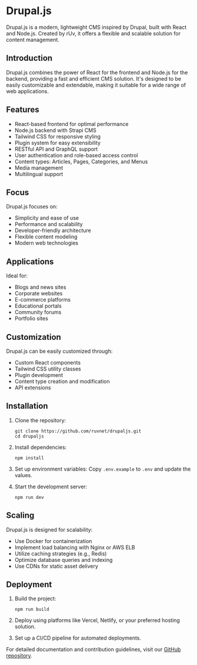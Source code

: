 # Drupal.js

Drupal.js is a modern, lightweight CMS inspired by Drupal, built with React and Node.js. Created by rUv, it offers a flexible and scalable solution for content management.

## Introduction

Drupal.js combines the power of React for the frontend and Node.js for the backend, providing a fast and efficient CMS solution. It's designed to be easily customizable and extendable, making it suitable for a wide range of web applications.

## Features

- React-based frontend for optimal performance
- Node.js backend with Strapi CMS
- Tailwind CSS for responsive styling
- Plugin system for easy extensibility
- RESTful API and GraphQL support
- User authentication and role-based access control
- Content types: Articles, Pages, Categories, and Menus
- Media management
- Multilingual support

## Focus

Drupal.js focuses on:
- Simplicity and ease of use
- Performance and scalability
- Developer-friendly architecture
- Flexible content modeling
- Modern web technologies

## Applications

Ideal for:
- Blogs and news sites
- Corporate websites
- E-commerce platforms
- Educational portals
- Community forums
- Portfolio sites

## Customization

Drupal.js can be easily customized through:
- Custom React components
- Tailwind CSS utility classes
- Plugin development
- Content type creation and modification
- API extensions

## Installation

1. Clone the repository:
   ```
   git clone https://github.com/ruvnet/drupaljs.git
   cd drupaljs
   ```

2. Install dependencies:
   ```
   npm install
   ```

3. Set up environment variables:
   Copy `.env.example` to `.env` and update the values.

4. Start the development server:
   ```
   npm run dev
   ```

## Scaling

Drupal.js is designed for scalability:
- Use Docker for containerization
- Implement load balancing with Nginx or AWS ELB
- Utilize caching strategies (e.g., Redis)
- Optimize database queries and indexing
- Use CDNs for static asset delivery

## Deployment

1. Build the project:
   ```
   npm run build
   ```

2. Deploy using platforms like Vercel, Netlify, or your preferred hosting solution.

3. Set up a CI/CD pipeline for automated deployments.

For detailed documentation and contribution guidelines, visit our [GitHub repository](https://github.com/ruvnet/drupaljs).
